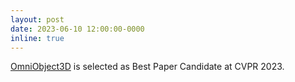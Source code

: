 ```yaml
---
layout: post
date: 2023-06-10 12:00:00-0000
inline: true
---
```


<a href="https://omniobject3d.github.io/">OmniObject3D</a> is selected as Best Paper Candidate at CVPR 2023.
